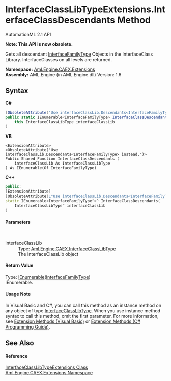 # InterfaceClassLibTypeExtensions.InterfaceClassDescendants Method 
AutomationML 2.1 API 

**Note: This API is now obsolete.**

Gets all descendant <a href="T_Aml_Engine_CAEX_InterfaceFamilyType">InterfaceFamilyType</a> Objects in the InterfaceClass Library. InterfaceClasses on all levels are returned.

**Namespace:**&nbsp;<a href="N_Aml_Engine_CAEX_Extensions">Aml.Engine.CAEX.Extensions</a><br />**Assembly:**&nbsp;AML.Engine (in AML.Engine.dll) Version: 1.6

## Syntax

**C#**<br />
``` C#
[ObsoleteAttribute("Use interfaceClassLib.Descendants<InterfaceFamilyType> instead.")]
public static IEnumerable<InterfaceFamilyType> InterfaceClassDescendants(
	this InterfaceClassLibType interfaceClassLib
)
```

**VB**<br />
``` VB
<ExtensionAttribute>
<ObsoleteAttribute("Use interfaceClassLib.Descendants<InterfaceFamilyType> instead.")>
Public Shared Function InterfaceClassDescendants ( 
	interfaceClassLib As InterfaceClassLibType
) As IEnumerable(Of InterfaceFamilyType)
```

**C++**<br />
``` C++
public:
[ExtensionAttribute]
[ObsoleteAttribute(L"Use interfaceClassLib.Descendants<InterfaceFamilyType> instead.")]
static IEnumerable<InterfaceFamilyType^>^ InterfaceClassDescendants(
	InterfaceClassLibType^ interfaceClassLib
)
```


#### Parameters
&nbsp;<dl><dt>interfaceClassLib</dt><dd>Type: <a href="T_Aml_Engine_CAEX_InterfaceClassLibType">Aml.Engine.CAEX.InterfaceClassLibType</a><br />The InterfaceClassLib object</dd></dl>

#### Return Value
Type: <a href="https://docs.microsoft.com/dotnet/api/system.collections.generic.ienumerable-1" target="_parent" rel="noopener noreferrer">IEnumerable</a>(<a href="T_Aml_Engine_CAEX_InterfaceFamilyType">InterfaceFamilyType</a>)<br />IEnumerable<InterfaceFamilyType>.

#### Usage Note
In Visual Basic and C#, you can call this method as an instance method on any object of type <a href="T_Aml_Engine_CAEX_InterfaceClassLibType">InterfaceClassLibType</a>. When you use instance method syntax to call this method, omit the first parameter. For more information, see <a href="https://docs.microsoft.com/dotnet/visual-basic/programming-guide/language-features/procedures/extension-methods" target="_blank" rel="noopener noreferrer">Extension Methods (Visual Basic)</a> or <a href="https://docs.microsoft.com/dotnet/csharp/programming-guide/classes-and-structs/extension-methods" target="_blank" rel="noopener noreferrer">Extension Methods (C# Programming Guide)</a>.

## See Also


#### Reference
<a href="T_Aml_Engine_CAEX_Extensions_InterfaceClassLibTypeExtensions">InterfaceClassLibTypeExtensions Class</a><br /><a href="N_Aml_Engine_CAEX_Extensions">Aml.Engine.CAEX.Extensions Namespace</a><br />
